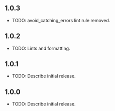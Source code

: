 ## 1.0.3

* TODO: avoid_catching_errors lint rule removed.

## 1.0.2

* TODO: Lints and formatting.

## 1.0.1

* TODO: Describe initial release.

## 1.0.0

* TODO: Describe initial release.
